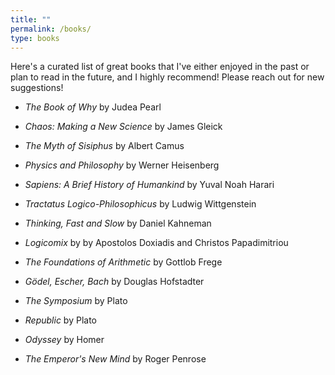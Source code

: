 ```yaml
---
title: ""
permalink: /books/
type: books
---
```


Here's a curated list of great books that I've either enjoyed in the past or plan to read in the future, and I highly recommend! Please reach out for new suggestions!

* *The Book of Why* by Judea Pearl

* *Chaos: Making a New Science* by James Gleick

* *The Myth of Sisiphus* by Albert Camus

* *Physics and Philosophy* by Werner Heisenberg

* *Sapiens: A Brief History of Humankind* by Yuval Noah Harari

* *Tractatus Logico-Philosophicus* by Ludwig Wittgenstein

* *Thinking, Fast and Slow* by Daniel Kahneman

* *Logicomix* by by Apostolos Doxiadis and Christos Papadimitriou

* *The Foundations of Arithmetic* by Gottlob Frege

* *Gödel, Escher, Bach* by Douglas Hofstadter

* *The Symposium* by Plato

* *Republic* by Plato

* *Odyssey* by Homer

* *The Emperor's New Mind* by Roger Penrose
  









